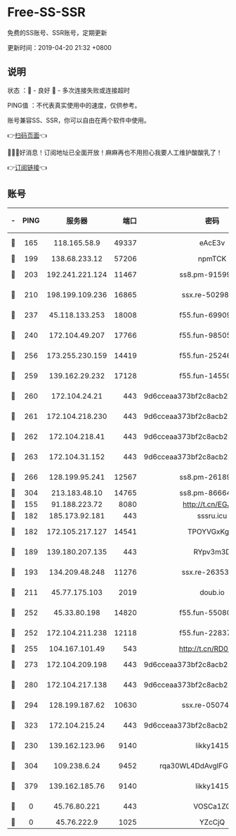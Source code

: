 # Free-SS-SSR

免费的SS账号、SSR账号，定期更新

更新时间：2019-04-20 21:32 +0800

## 说明

状态     ：🙂 - 良好 🙁 - 多次连接失败或连接超时

PING值   ：不代表真实使用中的速度，仅供参考。

账号兼容SS、SSR，你可以自由在两个软件中使用。

👉[扫码页面](https://liesauer.github.io/Free-SS-SSR/)👈

🎉🎉🎉好消息！订阅地址已全面开放！麻麻再也不用担心我要人工维护酸酸乳了！

👉[订阅链接](https://www.liesauer.net/yogurt/subscribe?ACCESS_TOKEN=DAYxR3mMaZAsaqUb)👈

## 账号

|-|PING|服务器|端口|密码|加密方式|区域|
|:----:|:----:|:-----:|-----:|:----:|:----:|:----:|
|🙂|165|118.165.58.9|49337|eAcE3v|chacha20-ietf|TW|
|🙂|199|138.68.233.12|57206|npmTCK|rc4-md5|US|
|🙂|203|192.241.221.124|11467|ss8.pm-91599919|aes-256-cfb|US|
|🙂|210|198.199.109.236|16865|ssx.re-50298723|aes-256-cfb|US|
|🙂|237|45.118.133.253|18008|f55.fun-69909660|aes-256-cfb|SG|
|🙂|240|172.104.49.207|17766|f55.fun-98505855|aes-256-cfb|SG|
|🙂|256|173.255.230.159|14419|f55.fun-25246230|aes-256-cfb|US|
|🙂|259|139.162.29.232|17128|f55.fun-14550526|aes-256-cfb|SG|
|🙂|260|172.104.24.21|443|9d6cceaa373bf2c8acb22e60b6a58be6|aes-256-cfb|US|
|🙂|261|172.104.218.230|443|9d6cceaa373bf2c8acb22e60b6a58be6|aes-256-cfb|US|
|🙂|262|172.104.218.41|443|9d6cceaa373bf2c8acb22e60b6a58be6|aes-256-cfb|US|
|🙂|263|172.104.31.152|443|9d6cceaa373bf2c8acb22e60b6a58be6|aes-256-cfb|US|
|🙂|266|128.199.95.241|12567|ss8.pm-26189593|aes-256-cfb|SG|
|🙂|304|213.183.48.10|14765|ss8.pm-86664853|rc4-md5|RU|
|🙂|155|91.188.223.72|8080|http://t.cn/EGJIyrl|rc4-md5|RU|
|🙂|182|185.173.92.181|443|sssru.icu|rc4-md5|RU|
|🙂|182|172.105.217.127|14541|TPOYVGxKglpi|aes-256-cfb|JP|
|🙂|189|139.180.207.135|443|RYpv3m3D|aes-256-cfb|JP|
|🙂|193|134.209.48.248|11276|ssx.re-26353415|aes-256-cfb|US|
|🙂|211|45.77.175.103|2019|doub.io|aes-128-ctr|SG|
|🙂|252|45.33.80.198|14820|f55.fun-55080399|aes-256-cfb|US|
|🙂|252|172.104.211.238|12118|f55.fun-22837122|aes-256-cfb|US|
|🙂|255|104.167.101.49|543|http://t.cn/RD0D7sx|rc4-md5|CA|
|🙂|273|172.104.209.198|443|9d6cceaa373bf2c8acb22e60b6a58be6|aes-256-cfb|US|
|🙂|280|172.104.217.138|443|9d6cceaa373bf2c8acb22e60b6a58be6|aes-256-cfb|US|
|🙂|294|128.199.187.62|10630|ssx.re-05074974|aes-256-cfb|SG|
|🙂|323|172.104.215.24|443|9d6cceaa373bf2c8acb22e60b6a58be6|aes-256-cfb|US|
|🙁|230|139.162.123.96|9140|likky1415|aes-256-cfb|JP|
|🙁|304|109.238.6.24|9452|rqa30WL4DdAvgIFG6Fs3znzTa|aes-256-cfb|FR|
|🙁|379|139.162.185.76|9140|likky1415|aes-256-cfb|DE|
|🙁|0|45.76.80.221|443|VOSCa1ZG|aes-256-cfb|DE|
|🙁|0|45.76.222.9|1025|YZcCjQ|rc4-md5|JP|
